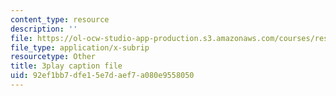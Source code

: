 ```yaml
---
content_type: resource
description: ''
file: https://ol-ocw-studio-app-production.s3.amazonaws.com/courses/res-18-006-calculus-revisited-single-variable-calculus-fall-2010/92ef1bb7dfe15e7daef7a080e9558050_aWYwHnH-ptI.vtt
file_type: application/x-subrip
resourcetype: Other
title: 3play caption file
uid: 92ef1bb7-dfe1-5e7d-aef7-a080e9558050
---
```

